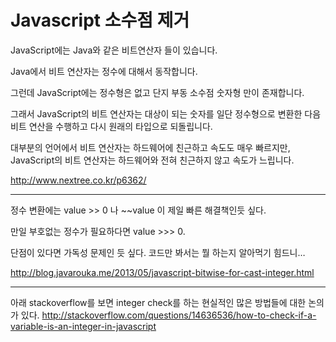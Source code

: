 # Javascript 소수점 제거

JavaScript에는 Java와 같은 비트연산자 들이 있습니다. 

Java에서 비트 연산자는 정수에 대해서 동작합니다. 

그런데 JavaScript에는 정수형은 없고 단지 부동 소수점 숫자형 만이 존재합니다. 

그래서 JavaScript의 비트 연산자는 대상이 되는 숫자를 일단 정수형으로 변환한 다음 비트 연산을 수행하고 다시 원래의 타입으로 되돌립니다. 

대부분의 언어에서 비트 연산자는 하드웨어에 친근하고 속도도 매우 빠르지만, JavaScript의 비트 연산자는 하드웨어와 전혀 친근하지 않고 속도가 느립니다.

http://www.nextree.co.kr/p6362/

-----

정수 변환에는 value >> 0 나 ~~value 이 제일 빠른 해결책인듯 싶다.

만일 부호없는 정수가 필요하다면 value >>> 0.

단점이 있다면 가독성 문제인 듯 싶다. 코드만 봐서는 뭘 하는지 알아먹기 힘드니…

http://blog.javarouka.me/2013/05/javascript-bitwise-for-cast-integer.html

--------

아래 stackoverflow를 보면 integer check를 하는 현실적인 많은 방법들에 대한 논의가 있다.
http://stackoverflow.com/questions/14636536/how-to-check-if-a-variable-is-an-integer-in-javascript
